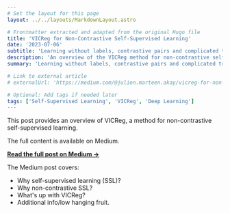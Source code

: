 ```yaml
---
# Set the layout for this page
layout: ../../layouts/MarkdownLayout.astro

# Frontmatter extracted and adapted from the original Hugo file
title: 'VICReg for Non-Contrastive Self-Supervised Learning'
date: '2023-07-06'
subtitle: 'Learning without labels, contrastive pairs and complicated tricks.'
description: 'An overview of the VICReg method for non-contrastive self-supervised learning, linking to the full article on Medium.' # Generated description
summary: 'Learning without labels, contrastive pairs and complicated tricks. VICReg does just that, allowing multi-modality, arbitrary model architectures and more.'

# Link to external article
# externalUrl: 'https://medium.com/@julien.marteen.akay/vicreg-for-non-contrastive-self-supervised-learning-3fc7b0460688'

# Optional: Add tags if needed later
tags: ['Self-Supervised Learning', 'VICReg', 'Deep Learning']
---
```


This post provides an overview of VICReg, a method for non-contrastive self-supervised learning. 

The full content is available on Medium. 

**[Read the full post on Medium ->](https://medium.com/@julien.marteen.akay/vicreg-for-non-contrastive-self-supervised-learning-3fc7b0460688)**

The Medium post covers:

*   Why self-supervised learning (SSL)?
*   Why non-contrastive SSL?
*   What's up with VICReg?
*   Additional info/low hanging fruit. 